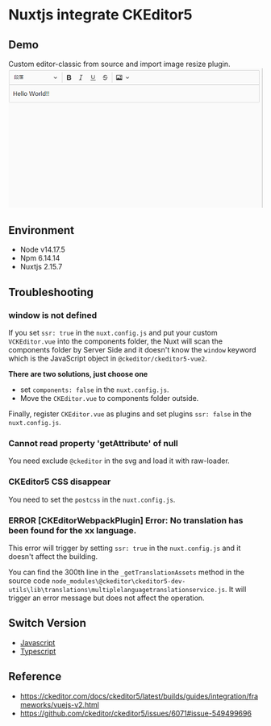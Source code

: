 # Nuxtjs integrate CKEditor5

## Demo
Custom editor-classic from source and import image resize plugin.
![demo](images/demo.gif)

## Environment
- Node v14.17.5
- Npm 6.14.14
- Nuxtjs 2.15.7

## Troubleshooting

### window is not defined
If you set `ssr: true` in the `nuxt.config.js` and put your custom `VCKEditor.vue` into the components folder, the Nuxt will scan the components folder by Server Side and 
it doesn't know the `window` keyword which is the JavaScript object in `@ckeditor/ckeditor5-vue2`.

**There are two solutions, just choose one**
-  set `components: false` in the `nuxt.config.js`. 
-  Move the `CKEditor.vue` to components folder outside.

Finally, register `CKEditor.vue` as plugins and set plugins `ssr: false` in the `nuxt.config.js`.
 
### Cannot read property 'getAttribute' of null
You need exclude `@ckeditor` in the svg and load it with raw-loader.

### CKEditor5 CSS disappear
You need to set the `postcss` in the `nuxt.config.js`.

### ERROR  [CKEditorWebpackPlugin] Error: No translation has been found for the xx language.
This error will trigger by setting `ssr: true` in the `nuxt.config.js` and it doesn't affect the building.
 
You can find the 300th line in the `_getTranslationAssets` method in the source code `node_modules\@ckeditor\ckeditor5-dev-utils\lib\translations\multiplelanguagetranslationservice.js`. It will trigger an error message but does not affect the operation.

## Switch Version
- [Javascript](https://github.com/changemyminds/nuxtjs-integrate-ckeditor5/tree/master)
- [Typescript](https://github.com/changemyminds/nuxtjs-integrate-ckeditor5/tree/typescript)

## Reference
- https://ckeditor.com/docs/ckeditor5/latest/builds/guides/integration/frameworks/vuejs-v2.html
- https://github.com/ckeditor/ckeditor5/issues/6071#issue-549499696
